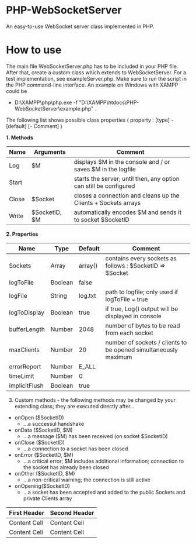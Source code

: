 # PHP-WebSocketServer
An easy-to-use WebSocket server class implemented in PHP.

# How to use
The main file WebSocketServer.php has to be included in your PHP file. After that, create a custom class which extends to WebSocketServer. For a test implementation, see exampleServer.php. Make sure to run the script in the PHP command-line interface. An example on Windows with XAMPP could be
* D:\XAMPP\php\php.exe -f "D:\XAMPP\htdocs\PHP-WebSocketServer\example.php" .

The following list shows possible class properties ( property : [type] - [default] [- Comment]   )

**1. Methods**

  Name    | Arguments     | Comment
  --------|---------------|--------------------------------------------------------------------------
  Log     | $M            | displays $M in the console and / or saves $M in the logfile
  Start   |               | starts the server; until then, any option can still be configured
  Close   | $Socket       | closes a connection and cleans up the Clients + Sockets arrays
  Write   | $SocketID, $M | automatically encodes $M and sends it to socket $SocketID

**2. Properties**

  Name         | Type    | Default | Comment
  -------------|---------|---------|-----------------------------------------------------------------
  Sockets      | Array   | array() | contains every sockets as follows : $SocketID => $Socket
  logToFile    | Boolean | false   |
  logFile      | String  | log.txt | path to logfile; only used if logToFile = true
  logToDisplay | Boolean | true    | if true, Log() output will be displayed in console
  bufferLength | Number  | 2048    | number of bytes to be read from each socket
  maxClients   | Number  | 20      | number of sockets / clients to be opened simultaneously maximum
  errorReport  | Number  | E_ALL   |
  timeLimit    | Number  | 0       |
  implicitFlush| Boolean | true    |

3. Custom methods - the following methods may be changed by your extending class; they are executed directly after...
  * onOpen ($SocketID)
    * ...a successul handshake
  * onData ($SocketID, $M)
    * ...a message ($M) has been received (on socket $SocketID)
  * onClose ($SocketID)
    * ...a connection to a socket has been closed
  * onError ($SocketID, $M)
    * ...a critical error; $M includes additional information; connection to the socket has already been closed
  * onOther ($SocketID, $M)
    * ...a non-critical warning; the connection is still active
  * onOpening($SocketID)
    * ...a socket has been accepted and added to the public Sockets and private Clients array


First Header | Second Header
-------------|-------------
Content Cell |  Content Cell
Content Cell |  Content Cell
